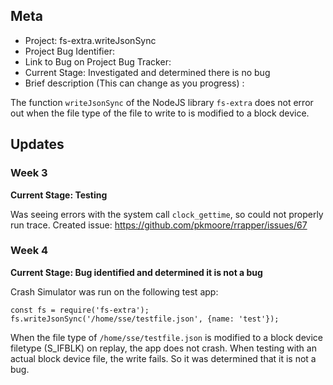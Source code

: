 ## Meta
* Project: fs-extra.writeJsonSync
* Project Bug Identifier: 
* Link to Bug on Project Bug Tracker: 
* Current Stage: Investigated and determined there is no bug 
* Brief description (This can change as you progress) :

The function `writeJsonSync` of the NodeJS library `fs-extra` does not error out when the file type of the file to write to is modified to a block device.


## Updates

### Week 3

**Current Stage: Testing**

Was seeing errors with the system call `clock_gettime`, so could not properly run trace. Created issue: https://github.com/pkmoore/rrapper/issues/67

### Week 4

**Current Stage: Bug identified and determined it is not a bug**

Crash Simulator was run on the following test app:
```
const fs = require('fs-extra');
fs.writeJsonSync('/home/sse/testfile.json', {name: 'test'});
```

When the file type of `/home/sse/testfile.json` is modified to a block device filetype (S_IFBLK) on replay, the app does not crash. When testing with an actual block device file, the write fails. So it was determined that it is not a bug.
